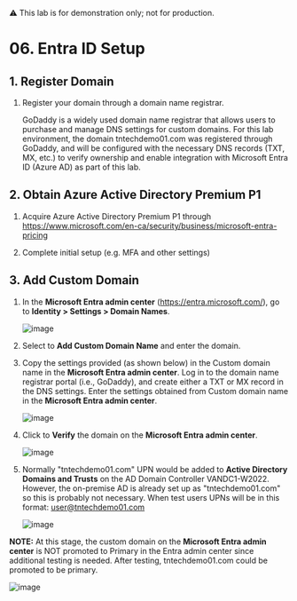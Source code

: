 ⚠️ This lab is for demonstration only; not for production.

# 06. Entra ID Setup

## 1. Register Domain

1. Register your domain through a domain name registrar.

   GoDaddy is a widely used domain name registrar that allows users to purchase and manage DNS settings for custom domains. For this lab environment, the domain tntechdemo01.com was registered through GoDaddy, and will be     configured with the necessary DNS records (TXT, MX, etc.) to verify ownership and enable integration with Microsoft Entra ID (Azure AD) as part of this lab.

## 2. Obtain Azure Active Directory Premium P1 

1. Acquire Azure Active Directory Premium P1 through https://www.microsoft.com/en-ca/security/business/microsoft-entra-pricing

2. Complete initial setup (e.g. MFA and other settings)

## 3. Add Custom Domain

1. In the **Microsoft Entra admin center** (https://entra.microsoft.com/), go to **Identity > Settings > Domain Names**.

   ![image](https://github.com/user-attachments/assets/785df1bf-6261-44a8-8ec2-0d300f95185b)

2. Select to **Add Custom Domain Name** and enter the domain.

3. Copy the settings provided (as shown below) in the Custom domain name in the **Microsoft Entra admin center**.
   Log in to the domain name registrar portal (i.e., GoDaddy), and create either a TXT or MX record in the DNS settings.  Enter the settings obtained from Custom domain name in the **Microsoft Entra admin center**. 

   ![image](https://github.com/user-attachments/assets/50511110-46c9-40d7-b312-7aed0babf235)

5. Click to **Verify** the domain on the **Microsoft Entra admin center**.

   ![image](https://github.com/user-attachments/assets/c90b88dd-bf44-4352-9781-50c212ad5386)

6. Normally "tntechdemo01.com" UPN would be added to **Active Directory Domains and Trusts** on the AD Domain Controller VANDC1-W2022.  However, the on-premise AD is already set up as "tntechdemo01.com" so this is probably not necessary.
   When test users UPNs will be in this format: user@tntechdemo01.com
   
   ![image](https://github.com/user-attachments/assets/cb8a34bf-4283-4b00-b4de-9c00cdbb8365)

**NOTE:** At this stage, the custom domain on the **Microsoft Entra admin center** is NOT promoted to Primary in the Entra admin center since additional testing is needed. After testing, tntechdemo01.com could be promoted to be primary.

   ![image](https://github.com/user-attachments/assets/1b48a862-1b63-4204-a02d-9d1196f6b5ac)

